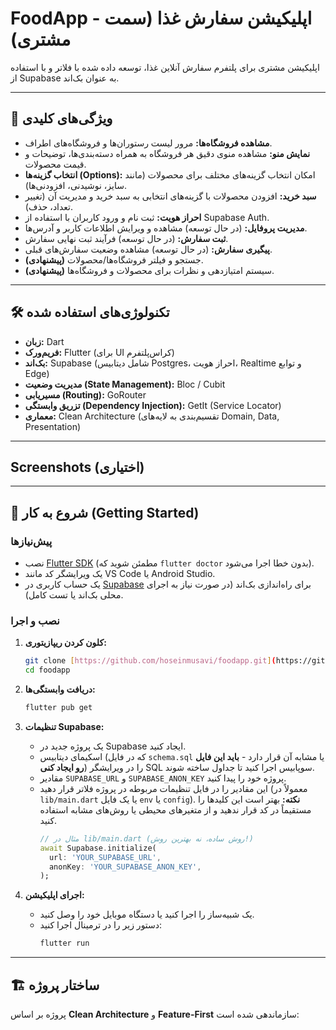 # FoodApp - اپلیکیشن سفارش غذا (سمت مشتری)

 اپلیکیشن مشتری برای پلتفرم سفارش آنلاین غذا، توسعه داده شده با فلاتر و با استفاده از Supabase به عنوان بک‌اند.

---

## 🚀 ویژگی‌های کلیدی

* **مشاهده فروشگاه‌ها:** مرور لیست رستوران‌ها و فروشگاه‌های اطراف.
* **نمایش منو:** مشاهده منوی دقیق هر فروشگاه به همراه دسته‌بندی‌ها، توضیحات و قیمت محصولات.
* **انتخاب گزینه‌ها (Options):** امکان انتخاب گزینه‌های مختلف برای محصولات (مانند سایز، نوشیدنی، افزودنی‌ها).
* **سبد خرید:** افزودن محصولات با گزینه‌های انتخابی به سبد خرید و مدیریت آن (تغییر تعداد، حذف).
* **احراز هویت:** ثبت نام و ورود کاربران با استفاده از Supabase Auth.
* **مدیریت پروفایل:** (در حال توسعه) مشاهده و ویرایش اطلاعات کاربر و آدرس‌ها.
* **ثبت سفارش:** (در حال توسعه) فرآیند ثبت نهایی سفارش.
* **پیگیری سفارش:** (در حال توسعه) مشاهده وضعیت سفارش‌های قبلی.
* **(پیشنهادی)** جستجو و فیلتر فروشگاه‌ها/محصولات.
* **(پیشنهادی)** سیستم امتیازدهی و نظرات برای محصولات و فروشگاه‌ها.

---

## 🛠️ تکنولوژی‌های استفاده شده

* **زبان:** Dart
* **فریم‌ورک:** Flutter (برای UI کراس‌پلتفرم)
* **بک‌اند:** Supabase (شامل دیتابیس Postgres، احراز هویت، Realtime و توابع Edge)
* **مدیریت وضعیت (State Management):** Bloc / Cubit
* **مسیریابی (Routing):** GoRouter
* **تزریق وابستگی (Dependency Injection):** GetIt (Service Locator)
* **معماری:** Clean Architecture (تقسیم‌بندی به لایه‌های Domain, Data, Presentation)

---

## Screenshots (اختیاری)

---

## 🏁 شروع به کار (Getting Started)

### پیش‌نیازها

* نصب [Flutter SDK](https://docs.flutter.dev/get-started/install) (مطمئن شوید که `flutter doctor` بدون خطا اجرا می‌شود).
* یک ویرایشگر کد مانند VS Code یا Android Studio.
* یک حساب کاربری در [Supabase](https://supabase.com/) برای راه‌اندازی بک‌اند (در صورت نیاز به اجرای محلی بک‌اند یا تست کامل).

### نصب و اجرا

1.  **کلون کردن ریپازیتوری:**
    ```bash
    git clone [https://github.com/hoseinmusavi/foodapp.git](https://github.com/hoseinmusavi/foodapp.git)
    cd foodapp
    ```

2.  **دریافت وابستگی‌ها:**
    ```bash
    flutter pub get
    ```

3.  **تنظیمات Supabase:**
    * یک پروژه جدید در Supabase ایجاد کنید.
    * اسکیمای دیتابیس (که در فایل `schema.sql` یا مشابه آن قرار دارد - **باید این فایل رو ایجاد کنی**) را در ویرایشگر SQL سوپابیس اجرا کنید تا جداول ساخته شوند.
    * مقادیر `SUPABASE_URL` و `SUPABASE_ANON_KEY` پروژه خود را پیدا کنید.
    * این مقادیر را در فایل تنظیمات مربوطه در پروژه فلاتر قرار دهید (معمولاً در `lib/main.dart` یا یک فایل `env` یا `config`). **نکته:** بهتر است این کلیدها را مستقیماً در کد قرار ندهید و از متغیرهای محیطی یا روش‌های مشابه استفاده کنید.
        ```dart
        // مثال در lib/main.dart (روش ساده، نه بهترین روش!)
        await Supabase.initialize(
          url: 'YOUR_SUPABASE_URL',
          anonKey: 'YOUR_SUPABASE_ANON_KEY',
        );
        ```

4.  **اجرای اپلیکیشن:**
    * یک شبیه‌ساز را اجرا کنید یا دستگاه موبایل خود را وصل کنید.
    * دستور زیر را در ترمینال اجرا کنید:
        ```bash
        flutter run
        ```

---

## 🏗️ ساختار پروژه

پروژه بر اساس **Clean Architecture** و **Feature-First** سازماندهی شده است:
